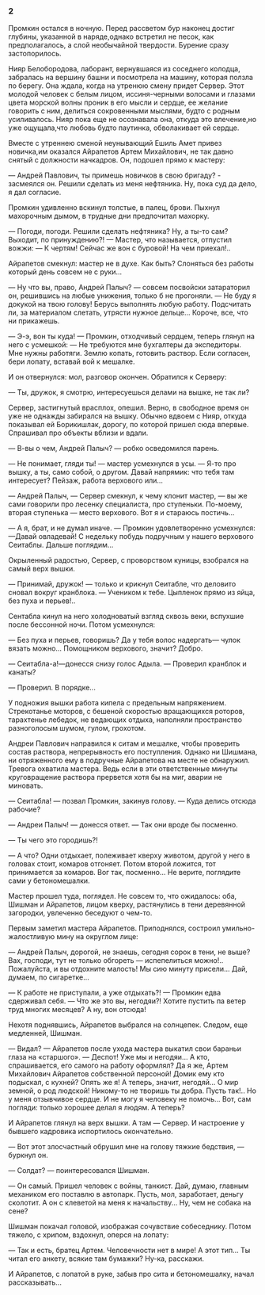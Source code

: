 ### 2

Промкин остался в ночную.
Перед рассветом бур наконец достиг глубины, указанной в наряде,однако встретил не песок, как предполагалось, а слой необычайной твердости.
Бурение сразу застопорилось.

Нияр Белобородова, лаборант, вернувшаяся из соседнего колодца, забралась на вершину башни и посмотрела на машину, которая ползла по берегу.
Она ждала, когда на утренюю смену придет Сервер.
Этот молодой человек с белым лицом, иссиня-черными волосами и глазами цвета морской волны проник в его мысли и сердце, ее желание говорить с ним, делиться сокровенными мыслями, будто с родным усиливалось.
Нияр пока еще не осознавала она, откуда это влечение,но уже ощущала,что любовь будто паутинка, обволакивает ей сердце.

Вместе с утреннею сменой неунывающий Ешиль Амет привез новичка,им оказался Айрапетов Артем Михайлович, не так давно снятый с должности начкадров.
Он, подошел прямо к мастеру:

— Андрей Павлович, ты примешь новичков в свою бригаду? - засмеялся он.
Решили сделать из меня нефтяника.
Ну, пока суд да дело, я дал согласие.

Промкин удивленно вскинул толстые, в палец, брови.
Пыхнул махорочным дымом, в трудные дни предпочитал махорку.

— Погоди, погоди.
Решили сделать нефтяника?
Ну, а ты-то сам?
Выходит, по принуждению?!
— Мастер, что называется, отпустил вожжи: — К чертям!
Сейчас же вон с буровой!
На чем приехал!..

Айрапетов смекнул: мастер не в духе.
Как быть?
Слоняться без работы который день совсем не с руки...

— Ну что вы, право, Андрей Палыч?
— совсем посвойски затараторил он, решившись на любые унижения, только б не прогоняли.
— Не буду я докукой на твою голову!
Берусь выполнять любую работу.
Подсчитать ли, за материалом слетать, утрясти нужное дельце...
Короче, все, что ни прикажешь.

— Э-э, вон ты куда!
— Промкин, отходчивый сердцем, теперь глянул на него с усмешкой: — Не требуются мне бухгалтеры да экспедиторы.
Мне нужны работяги.
Землю копать, готовить раствор.
Если согласен, бери лопату, вставай вой к мешалке.

И он отвернулся: мол, разговор окончен.
Обратился к Серверу:

— Ты, дружок, я смотрю, интересуешься делами на вышке, не так ли?

Сервер, застигнутый врасплох, опешил.
Верно, в свободное время он уже не однажды забирался на вышку.
Обычно вдвоем с Нияр, откуда показывал ей Борикишлак, дорогу, по которой пришел сюда впервые.
Спрашивал про объекты вблизи и вдали.

— В-вы о чем, Андрей Палыч?
— робко осведомился парень.

— Не понимает, гляди ты!
— мастер усмехнулся в усы.
— Я-то про вышку, а ты, само собой, о другом.
Давай напрямик: что тебя там интересует?
Пейзаж, работа верхового или...

— Андрей Палыч, — Сервер смекнул, к чему клонит мастер, — вы же сами говорили про лесенку специалиста, про ступеньки.
По-моему, вторая ступенька — место верхового.
Вот я и стараюсь постичь...

— А я, брат, и не думал иначе.
— Промкин удовлетворенно усмехнулся:—Давай овладевай!
С недельку побудь подручным у нашего верхового Сеитаблы.
Дальше поглядим...

Окрыленный радостью, Сервер, с проворством куницы, взобрался на самый верх вышки.

— Принимай, дружок!
— только и крикнул Сеитабле, что деловито сновал вокруг кранблока.
— Учеником к тебе.
Цыпленок прямо из яйца, без пуха и перьев!..

Сентабла кинул на него холодноватый взгляд сквозь веки, вспухшие после бессонной ночи.
Потом усмехнулся:

— Без пуха и перьев, говоришь?
Да у тебя волос надергать— чулок вязать можно...
Помощником верхового, значит?
Добро.

— Сеитабла-а!—донесся снизу голос Адыла.
— Проверил кранблок и канаты?

— Проверил.
В порядке...

У подножия вышки работа кипела с предельным напряжением.
Стрекотанье моторов, с бешеной скоростью вращающихся роторов, тарахтенье лебедок, не ведающих отдыха, наполняли пространство разноголосым шумом, гулом, грохотом.

Андреи Павлович направился к ситам и мешалке, чтобы проверить состав раствора, непрерывность его поступления.
Однако ни Шишмана, ни отряженного ему в подручные Айрапетова на месте не обнаружил.
Тревога охватила мастера.
Ведь если в эти ответственные минуты круговращение раствора прервется хотя бы на миг, аварии не миновать.

— Сеитабла!
— позвал Промкин, закинув голову.
— Куда делись отсюда рабочие?

— Андреи Палыч!
— донесся ответ.
— Так они вроде бы посменно.

— Ты чего это городишь?!

— А что?
Одни отдыхает, полеживает кверху животом, другой у него в головах стоит, комаров отгоняет.
Потом второй ложится, тот принимается за комаров.
Вог так, посменно...
Не верите, поглядите сами у бетономешалки.

Мастер прошел туда, поглядел.
Не совсем то, что ожидалось: оба, Шишман и Айрапетов, лицом кверху, растянулись в тени деревянной загородки, увлеченно беседуют о чем-то.

Первым заметил мастера Айрапетов.
Приподнялся, состроил умильно-жалостливую мину на округлом лице:

— Андрей Палыч, дорогой, не знаешь, сегодня сорок в тени, не выше?
Вах, господи, тут не только обгореть — испепелиться можно!..
Пожалуйста, и вы отдохните малость!
Мы сию минуту присели...
Дай, думаем, по сигаретке...

— К работе не приступали, а уже отдыхать?!
— Промкин едва сдерживал себя.
— Что же это вы, негодяи?!
Хотите пустить па ветер труд многих месяцев?
А ну, вон отсюда!

Нехотя поднявшись, Айрапетов выбрался на солнцепек.
Следом, еще медленней, Шишман.

— Видал?
— Айрапетов после ухода мастера выкатил свои бараньи глаза на «старшого».
— Деспот!
Уже мы и негодяи...
А кто, спрашивается, его самого на работу оформлял?
Да я же, Артем Михайлович Айрапетов собственной персоной!
Домик ему кто подыскал, с кухней?
Опять же я!
А теперь, значит, негодяй...
О мир земной, о род людской!
Никому-то не творишь ты добра.
Пусть так!..
Но у меня отзывчивое сердце.
И не могу я человеку не помочь...
Вот, сам погляди: только хорошее делал я людям.
А теперь?

И Айрапетов глянул на верх вышки.
А там — Сервер.
И настроение у бывшего кадровика испортилось окончательно.

— Вот этот злосчастный обрушил мне на голову тяжкие бедствия, — буркнул он.

— Солдат?
— поинтересовался Шишман.

— Он самый.
Пришел человек с войны, танкист.
Дай, думаю, главным механиком его поставлю в автопарк.
Пусть, мол, заработает, деньгу сколотит.
А он с клеветой на меня к начальству...
Ну, чем не собака на сене?

Шишман покачал головой, изображая сочувствие собеседнику.
Потом тяжело, с хрипом, вздохнул, оперся на лопату:

— Так и есть, братец Артем.
Человечности нет в мире!
А этот тип...
Ты читал его анкету, всякие там бумажки?
Ну-ка, расскажи.

И Айрапетов, с лопатой в руке, забыв про сита и бетономешалку, начал рассказывать...
